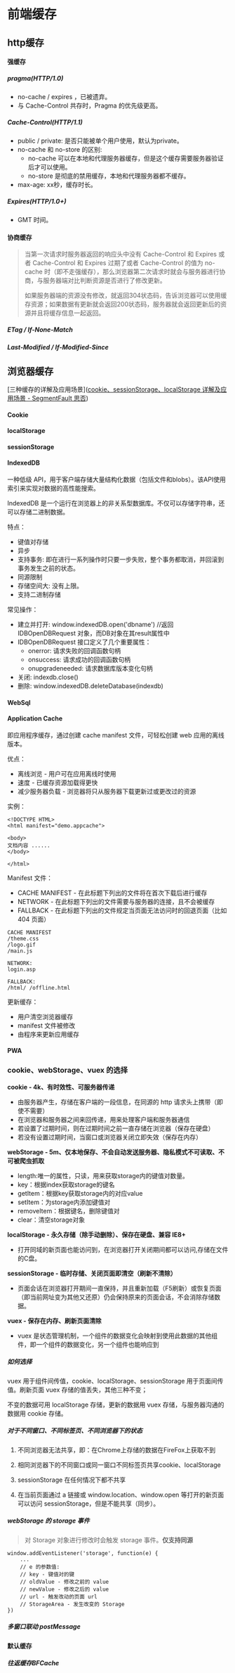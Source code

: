# 前端缓存



## http缓存

#### 强缓存

##### pragma(HTTP/1.0)

+ no-cache / expires ，已被遗弃。
+ 与 Cache-Control 共存时，Pragma 的优先级更高。

##### Cache-Control(HTTP/1.1)

+ public / private: 是否只能被单个用户使用，默认为private。
+ no-cache 和 no-store 的区别: 
  + no-cache 可以在本地和代理服务器缓存，但是这个缓存需要服务器验证后才可以使用。
  + no-store 是彻底的禁用缓存，本地和代理服务器都不缓存。
+ max-age: xx秒，缓存时长。

##### Expires(HTTP/1.0+)

+ GMT 时间。



#### 协商缓存

> 当第一次请求时服务器返回的响应头中没有 Cache-Control 和 Expires 或者 Cache-Control 和 Expires 过期了或者 Cache-Control 的值为 no-cache 时（即不走强缓存），那么浏览器第二次请求时就会与服务器进行协商，与服务器端对比判断资源是否进行了修改更新。
>
> 如果服务器端的资源没有修改，就返回304状态码，告诉浏览器可以使用缓存资源；如果数据有更新就会返回200状态码，服务器就会返回更新后的资源并且将缓存信息一起返回。

##### ETag / If-None-Match

##### Last-Modified / If-Modified-Since



## 浏览器缓存

[三种缓存的详解及应用场景]([cookie、sessionStorage、localStorage 详解及应用场景 - SegmentFault 思否](https://segmentfault.com/a/1190000010400892))

#### Cookie

#### localStorage

#### sessionStorage

#### IndexedDB

一种低级 API，用于客户端存储大量结构化数据（包括文件和blobs）。该API使用索引来实现对数据的高性能搜索。

IndexedDB 是一个运行在浏览器上的非关系型数据库。不仅可以存储字符串，还可以存储二进制数据。

特点：

+ 键值对存储
+ 异步
+ 支持事务: 即在进行一系列操作时只要一步失败，整个事务都取消，并回滚到事务发生之前的状态。
+ 同源限制
+ 存储空间大: 没有上限。
+ 支持二进制存储

常见操作：

+ 建立并打开: window.indexedDB.open('dbname')  //返回 IDBOpenDBRequest 对象，而DB对象在其result属性中
+ IDBOpenDBRequest 接口定义了几个重要属性：
  + onerror: 请求失败的回调函数句柄
  + onsuccess: 请求成功的回调函数句柄
  + onupgradeneeded: 请求数据库版本变化句柄
+ 关闭: indexdb.close()
+ 删除: window.indexedDB.deleteDatabase(indexdb)

#### WebSql

#### Application Cache

即应用程序缓存，通过创建 cache manifest 文件，可轻松创建 web 应用的离线版本。

优点：

+ 离线浏览 - 用户可在应用离线时使用
+ 速度 - 已缓存资源加载得更快
+ 减少服务器负载 - 浏览器将只从服务器下载更新过或更改过的资源

实例：

```
<!DOCTYPE HTML>
<html manifest="demo.appcache">

<body>
文档内容 ......
</body>

</html>
```

Manifest 文件：

+ CACHE MANIFEST - 在此标题下列出的文件将在首次下载后进行缓存
+ NETWORK - 在此标题下列出的文件需要与服务器的连接，且不会被缓存
+ FALLBACK - 在此标题下列出的文件规定当页面无法访问时的回退页面（比如 404 页面）

```
CACHE MANIFEST
/theme.css
/logo.gif
/main.js

NETWORK:
login.asp

FALLBACK:
/html/ /offline.html
```

更新缓存：

+ 用户清空浏览器缓存
+ manifest 文件被修改
+ 由程序来更新应用缓存

#### PWA



### cookie、webStorage、vuex 的选择

**cookie - 4k、有时效性、可服务器传递**

+ 由服务器产生，存储在客户端的一段信息，在同源的 http 请求头上携带（即使不需要）
+ 在浏览器和服务器之间来回传递，用来处理客户端和服务器通信
+ 若设置了过期时间，则在过期时间之前一直存储在浏览器（保存在硬盘）
+ 若没有设置过期时间，当窗口或浏览器关闭立即失效（保存在内存）

**webStorage - 5m、仅本地保存、不会自动发送服务器、隐私模式不可读取、不可被爬虫抓取**

- length:唯一的属性，只读，用来获取storage内的键值对数量。
- key：根据index获取storage的键名
- getItem：根据key获取storage内的对应value
- setItem：为storage内添加键值对
- removeItem：根据键名，删除键值对
- clear：清空storage对象

**localStorage - 永久存储（除手动删除）、保存在硬盘、兼容 IE8+**

+ 打开同域的新页面也能访问到，在浏览器打开关闭期间都可以访问,存储在文件的C盘。

**sessionStorage - 临时存储、关闭页面即清空（刷新不清除）**

+ 页面会话在浏览器打开期间一直保持，并且重新加载（F5刷新）或恢复页面（即当前网址变为其他又还原）仍会保持原来的页面会话，不会消除存储数据。

**vuex - 保存在内存、刷新页面清除**

+ vuex 是状态管理机制，一个组件的数据变化会映射到使用此数据的其他组件，即一个组件的数据变化，另一个组件也能响应到

##### 如何选择

vuex 用于组件间传值，cookie、localStorage、sessionStorage 用于页面间传值。刷新页面 vuex 存储的值丢失，其他三种不变；

不变的数据可用 localStorage 存储，更新的数据用 vuex 存储，与服务器沟通的数据用 cookie 存储。

##### 对于不同窗口、不同标签页、不同浏览器下的状态

1. 不同浏览器无法共享，即：在Chrome上存储的数据在FireFox上获取不到

2. 相同浏览器下的不同窗口或同一窗口不同标签页共享cookie、localStorage 

3. sessionStorage 在任何情况下都不共享
4. 在当前页面通过 a 链接或 window.location、window.open 等打开的新页面可以访问 sessionStorage，但是不能共享（同步）。

##### webStorage 的 storage 事件

> 对 Storage 对象进行修改时会触发 storage 事件。**仅支持同源**

```
window.addEventListener('storage', function(e) {
	...
	// e 的参数值: 
	// key - 键值对的键
	// oldValue - 修改之前的 value
	// newValue - 修改之后的 value
	// url - 触发改动的页面 url
	// StorageArea - 发生改变的 Storage
})
```

##### 多窗口联动 postMessage



#### 默认缓存

##### 往返缓存BFCache




